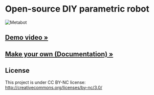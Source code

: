 # Open-source DIY parametric robot

![Metabot](docs/imgs/spidey.jpg)

## [Demo video »](https://www.youtube.com/watch?v=7McQQ-uikZw)

## [Make your own (Documentation) »](docs/index.md)

## License

This project is under CC BY-NC license:
http://creativecommons.org/licenses/by-nc/3.0/

